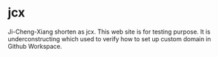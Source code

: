 # jcx
Ji-Cheng-Xiang shorten as jcx.
This web site is for testing purpose. It is underconstructing which used to verify how to set up custom domain in Github Workspace. 
